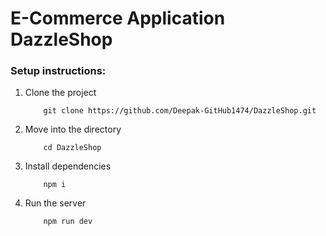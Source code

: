 # E-Commerce Application DazzleShop

### Setup instructions:

1. Clone the project
    ```
        git clone https://github.com/Deepak-GitHub1474/DazzleShop.git
    ```
2. Move into the directory
    ```
        cd DazzleShop
    ```
3. Install dependencies
    ```
        npm i
    ```

4. Run the server
    ```
        npm run dev
    ```
